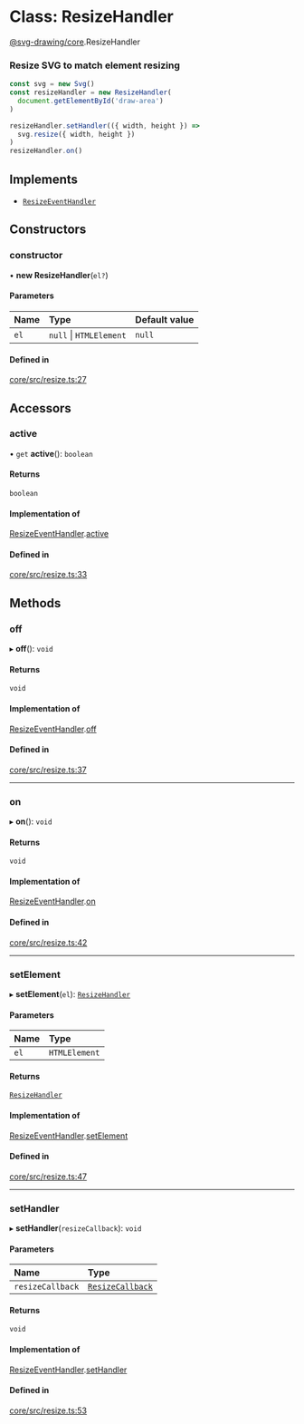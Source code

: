 # Class: ResizeHandler

[@svg-drawing/core](../../modules/svg_drawing_core.md).ResizeHandler

### Resize SVG to match element resizing

```ts
const svg = new Svg()
const resizeHandler = new ResizeHandler(
  document.getElementById('draw-area')
)

resizeHandler.setHandler(({ width, height }) =>
  svg.resize({ width, height })
)
resizeHandler.on()
```

## Implements

- [`ResizeEventHandler`](../../interfaces/svg_drawing_core/ResizeEventHandler.md)

## Constructors

### constructor

• **new ResizeHandler**(`el?`)

#### Parameters

| Name | Type | Default value |
| :------ | :------ | :------ |
| `el` | ``null`` \| `HTMLElement` | `null` |

#### Defined in

[core/src/resize.ts:27](https://github.com/kmkzt/svg-drawing/blob/6e54c2f/packages/core/src/resize.ts#L27)

## Accessors

### active

• `get` **active**(): `boolean`

#### Returns

`boolean`

#### Implementation of

[ResizeEventHandler](../../interfaces/svg_drawing_core/ResizeEventHandler.md).[active](../../interfaces/svg_drawing_core/ResizeEventHandler.md#active)

#### Defined in

[core/src/resize.ts:33](https://github.com/kmkzt/svg-drawing/blob/6e54c2f/packages/core/src/resize.ts#L33)

## Methods

### off

▸ **off**(): `void`

#### Returns

`void`

#### Implementation of

[ResizeEventHandler](../../interfaces/svg_drawing_core/ResizeEventHandler.md).[off](../../interfaces/svg_drawing_core/ResizeEventHandler.md#off)

#### Defined in

[core/src/resize.ts:37](https://github.com/kmkzt/svg-drawing/blob/6e54c2f/packages/core/src/resize.ts#L37)

___

### on

▸ **on**(): `void`

#### Returns

`void`

#### Implementation of

[ResizeEventHandler](../../interfaces/svg_drawing_core/ResizeEventHandler.md).[on](../../interfaces/svg_drawing_core/ResizeEventHandler.md#on)

#### Defined in

[core/src/resize.ts:42](https://github.com/kmkzt/svg-drawing/blob/6e54c2f/packages/core/src/resize.ts#L42)

___

### setElement

▸ **setElement**(`el`): [`ResizeHandler`](ResizeHandler.md)

#### Parameters

| Name | Type |
| :------ | :------ |
| `el` | `HTMLElement` |

#### Returns

[`ResizeHandler`](ResizeHandler.md)

#### Implementation of

[ResizeEventHandler](../../interfaces/svg_drawing_core/ResizeEventHandler.md).[setElement](../../interfaces/svg_drawing_core/ResizeEventHandler.md#setelement)

#### Defined in

[core/src/resize.ts:47](https://github.com/kmkzt/svg-drawing/blob/6e54c2f/packages/core/src/resize.ts#L47)

___

### setHandler

▸ **setHandler**(`resizeCallback`): `void`

#### Parameters

| Name | Type |
| :------ | :------ |
| `resizeCallback` | [`ResizeCallback`](../../modules/svg_drawing_core.md#resizecallback) |

#### Returns

`void`

#### Implementation of

[ResizeEventHandler](../../interfaces/svg_drawing_core/ResizeEventHandler.md).[setHandler](../../interfaces/svg_drawing_core/ResizeEventHandler.md#sethandler)

#### Defined in

[core/src/resize.ts:53](https://github.com/kmkzt/svg-drawing/blob/6e54c2f/packages/core/src/resize.ts#L53)

